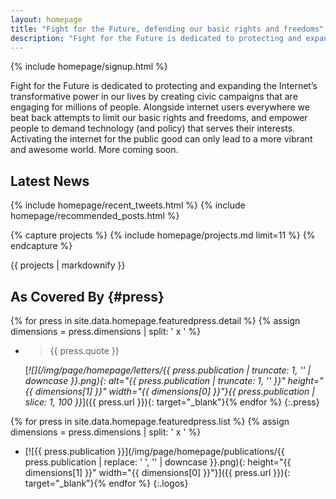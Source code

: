 ```yaml
---
layout: homepage
title: "Fight for the Future, defending our basic rights and freedoms"
description: "Fight for the Future is dedicated to protecting and expanding the Internet's transformative power in our lives by creating civic campaigns that are engaging for millions of people."
---
```


<section class="below-the-fold" markdown="1">
{% include homepage/signup.html %}

Fight for the Future is dedicated to protecting and expanding the Internet’s transformative power in our lives by creating civic campaigns that are engaging for millions of people. Alongside internet users everywhere we beat back attempts to limit our basic rights and freedoms, and empower people to demand technology (and policy) that serves their interests. Activating the internet for the public good can only lead to a more vibrant and awesome world. More coming soon.

## Latest News

{% include homepage/recent_tweets.html %}
{% include homepage/recommended_posts.html %}

</section>
<section class="feature-content" markdown="1">

{% capture projects %}
{% include homepage/projects.md limit=11 %}
{% endcapture %}

{{ projects | markdownify }}

## As Covered By                                                        {#press}

{% for press in site.data.homepage.featuredpress.detail %}
{% assign dimensions = press.dimensions | split: ' x ' %}
  * > {{ press.quote }}

    [_![](/img/page/homepage/letters/{{ press.publication | truncate: 1, '' | downcase }}.png){: alt="{{ press.publication | truncate: 1, '' }}" height="{{ dimensions[1] }}" width="{{ dimensions[0] }}"}{{ press.publication | slice: 1, 100 }}_]({{ press.url }}){: target="_blank"}{% endfor %}
{:.press}

{% for press in site.data.homepage.featuredpress.list %}
{% assign dimensions = press.dimensions | split: ' x ' %}
  * [![{{ press.publication }}](/img/page/homepage/publications/{{ press.publication | replace: ' ', '' | downcase }}.png){: height="{{ dimensions[1] }}" width="{{ dimensions[0] }}"}]({{ press.url }}){: target="_blank"}{% endfor %}
{:.logos}

</section>
